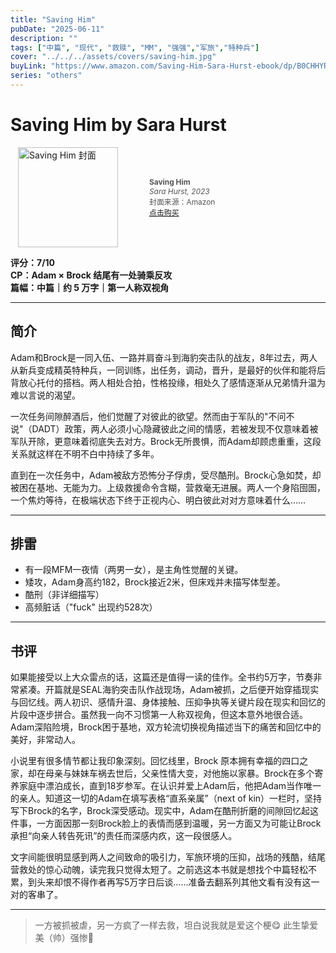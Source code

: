 ```yaml
---
title: "Saving Him"
pubDate: "2025-06-11"
description: ""
tags: ["中篇", "现代", "救赎", "MM", "强强","军旅","特种兵"]
cover: "../../../assets/covers/saving-him.jpg"
buyLink: "https://www.amazon.com/Saving-Him-Sara-Hurst-ebook/dp/B0CHHYRRZJ"
series: "others"
---
```


# Saving Him by Sara Hurst

<div style="display: flex; align-items: center; gap: 50px; margin-left: 12px;">

  <!-- 左：封面图 -->
  <div style="flex: 0 0 auto;">
    <a href="https://www.amazon.com/Saving-Him-Sara-Hurst-ebook/dp/B0CHHYRRZJ" target="_blank">
      <img src="../../../assets/covers/saving-him.jpg" alt="Saving Him 封面" width="160">
    </a>
  </div>

  <!-- 右：购买信息 -->
  <div style="font-size: 0.85em; color: #555;">
    <strong>Saving Him</strong><br>
    <em>Sara Hurst, 2023</em><br>
    封面来源：Amazon<br>
    <a href="https://www.amazon.com/Saving-Him-Sara-Hurst-ebook/dp/B0CHHYRRZJ" target="_blank">点击购买</a>
  </div>

</div>

**评分：7/10**  
**CP：Adam × Brock 结尾有一处骑乘反攻**  
**篇幅：中篇｜约 5 万字｜第一人称双视角**

---

## 简介

Adam和Brock是一同入伍、一路并肩奋斗到海豹突击队的战友，8年过去，两人从新兵变成精英特种兵，一同训练，出任务，调动，晋升，是最好的伙伴和能将后背放心托付的搭档。两人相处合拍，性格投缘，相处久了感情逐渐从兄弟情升温为难以言说的渴望。

一次任务间隙醉酒后，他们觉醒了对彼此的欲望。然而由于军队的"不问不说"（DADT）政策，两人必须小心隐藏彼此之间的情感，若被发现不仅意味着被军队开除，更意味着彻底失去对方。Brock无所畏惧，而Adam却顾虑重重，这段关系就这样在不明不白中持续了多年。

直到在一次任务中，Adam被敌方恐怖分子俘虏，受尽酷刑。Brock心急如焚，却被困在基地、无能为力。上级救援命令含糊，营救毫无进展。两人一个身陷囹圄，一个焦灼等待，在极端状态下终于正视内心、明白彼此对对方意味着什么……

---

## 排雷

- 有一段MFM一夜情（两男一女），是主角性觉醒的关键。
- 矮攻，Adam身高约182，Brock接近2米，但床戏并未描写体型差。
- 酷刑（非详细描写）  
- 高频脏话（"fuck" 出现约528次）  

---

## 书评

如果能接受以上大众雷点的话，这篇还是值得一读的佳作。全书约5万字，节奏非常紧凑。开篇就是SEAL海豹突击队作战现场，Adam被抓，之后便开始穿插现实与回忆线。两人初识、感情升温、身体接触、压抑争执等关键片段在现实和回忆的片段中逐步拼合。虽然我一向不习惯第一人称双视角，但这本意外地很合适。Adam深陷险境，Brock困于基地，双方轮流切换视角描述当下的痛苦和回忆中的美好，非常动人。

小说里有很多情节都让我印象深刻。回忆线里，Brock 原本拥有幸福的四口之家，却在母亲与妹妹车祸去世后，父亲性情大变，对他施以家暴。Brock在多个寄养家庭中漂泊成长，直到18岁参军。在认识并爱上Adam后，他把Adam当作唯一的亲人。知道这一切的Adam在填写表格“直系亲属”（next of kin）一栏时，坚持写下Brock的名字，Brock深受感动。现实中，Adam在酷刑折磨的间隙回忆起这件事，一方面因那一刻Brock脸上的表情而感到温暖，另一方面又为可能让Brock承担“向亲人转告死讯”的责任而深感内疚，这一段很感人。

文字间能很明显感到两人之间致命的吸引力，军旅环境的压抑，战场的残酷，结尾营救处的惊心动魄，读完我只觉得太短了。之前选这本书就是想找个中篇轻松不累，到头来却恨不得作者再写5万字日后谈……准备去翻系列其他文看有没有这一对的客串了。

---

> 一方被抓被虐，另一方疯了一样去救，坦白说我就是爱这个梗😋 此生挚爱美（帅）强惨🥲

<div style="height: 8rem;"></div>
